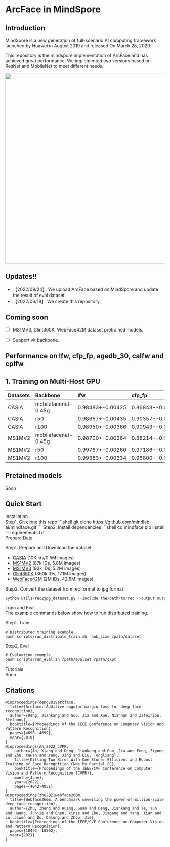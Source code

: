 # ArcFace in MindSpore

## Introduction
MindSpore is a new generation of full-scenario AI computing framework launched by Huawei in August 2019 and released On March 28, 2020.

This repository is the mindspore implementation of ArcFace and has achieved great performance. We implemented two versions based on ResNet and MobileNet to meet different needs.
<div align="center"><img src="demo/arcface.png" width="600" ></div>


## Updates!!
+ 【2022/09/24】 We upload ArcFace based on MindSpore and update the result of eval dataset.
+ 【2022/06/18】 We create this repository.

## Coming soon
- [ ] MS1MV3, Glint360K, WebFace42M dataset pretrained models.
- [ ] Support vit backbone.



## Performance on lfw, cfp_fp, agedb_30, calfw and cplfw

## 1. Training on Multi-Host GPU

| Datasets       | Backbone            | lfw         | cfp_fp      | agedb_30    | calfw | cplfw |
|:---------------|:--------------------|:------------|:------------|:------------|:------------|:------------|
| CASIA         | mobilefacenet-0.45g | 0.98483+-0.00425 | 0.86843+-0.01838 | 0.90133+-0.02118 | 0.90917+-0.01294 | 0.81217+-0.02232 |
| CASIA         | r50 | 0.98667+-0.00435 | 0.90357+-0.01300 | 0.91750+-0.02277 | 0.92033+-0.01122 | 0.83667+-0.01719 |
| CASIA         | r100 | 0.98950+-0.00366 | 0.90943+-0.01300 | 0.91833+-0.01655 | 0.92433+-0.01017 | 0.84967+-0.01904 |
| MS1MV2         | mobilefacenet-0.45g| 0.98700+-0.00364 | 0.88214+-0.01493 | 0.90950+-0.02076 | 0.91750+-0.01088 | 0.82633+-0.02014 |
| MS1MV2         | r50 | 0.99767+-0.00260 | 0.97186+-0.00652 | 0.97783+-0.00869 | 0.96067+-0.01121 | 0.92033+-0.01732 |
| MS1MV2         | r100 | 0.99383+-0.00334 | 0.96800+-0.01042 | 0.93767+-0.01724 | 0.93267+-0.01327 | 0.89150+-0.01763 |


## Pretained models
Soon

## Quick Start

<summary>Installation</summary>
Step1. Git clone this repo
```shell
git clone https://github.com/mindlab-ai/mindface.git
```
Step2. Install dependencies
```shell
cd mindface
pip install -r requirements.txt
```


<summary>Prepare Data</summary>

Step1. Prepare and Download the dataset 
- [CASIA](https://github.com/deepinsight/insightface/tree/master/recognition/_datasets_#casia-webface-10k-ids05m-images-1) (10K ids/0.5M images)
- [MS1MV2](https://github.com/deepinsight/insightface/tree/master/recognition/_datasets_#ms1m-arcface-85k-ids58m-images-57) (87k IDs, 5.8M images)
- [MS1MV3](https://github.com/deepinsight/insightface/tree/master/recognition/_datasets_#ms1m-retinaface) (93k IDs, 5.2M images)
- [Glint360K](https://github.com/deepinsight/insightface/tree/master/recognition/partial_fc#4-download) (360k IDs, 17.1M images)
- [WebFace42M](docs/prepare_webface42m.md) (2M IDs, 42.5M images)

Step2. Convert the dataset from rec format to jpg format
```python
python utils/rec2jpg_dataset.py --include the/path/to/rec --output output/path
```






<summary>Train and Eval</summary>
The example commands below show how to run distributed training.

Step1. Train
```shell
# Distributed training example
bash scripts/run_distribute_train.sh rank_size /path/dataset
```

Step2. Eval
```shell
# Evaluation example
bash scripts/run_eval.sh /path/evalset /path/ckpt
```




<summary>Tutorials</summary>
Soon



## Citations

```
@inproceedings{deng2019arcface,
  title={Arcface: Additive angular margin loss for deep face recognition},
  author={Deng, Jiankang and Guo, Jia and Xue, Niannan and Zafeiriou, Stefanos},
  booktitle={Proceedings of the IEEE Conference on Computer Vision and Pattern Recognition},
  pages={4690--4699},
  year={2019}
}
@inproceedings{An_2022_CVPR,
    author={An, Xiang and Deng, Jiankang and Guo, Jia and Feng, Ziyong and Zhu, XuHan and Yang, Jing and Liu, Tongliang},
    title={Killing Two Birds With One Stone: Efficient and Robust Training of Face Recognition CNNs by Partial FC},
    booktitle={Proceedings of the IEEE/CVF Conference on Computer Vision and Pattern Recognition (CVPR)},
    month={June},
    year={2022},
    pages={4042-4051}
}
@inproceedings{zhu2021webface260m,
  title={Webface260m: A benchmark unveiling the power of million-scale deep face recognition},
  author={Zhu, Zheng and Huang, Guan and Deng, Jiankang and Ye, Yun and Huang, Junjie and Chen, Xinze and Zhu, Jiagang and Yang, Tian and Lu, Jiwen and Du, Dalong and Zhou, Jie},
  booktitle={Proceedings of the IEEE/CVF Conference on Computer Vision and Pattern Recognition},
  pages={10492--10502},
  year={2021}
}
```